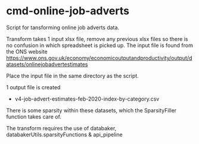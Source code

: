 # cmd-online-job-adverts

Script for tansforming online job adverts data.

Transform takes 1 input xlsx file, remove any previous xlsx files so there is no confusion in which spreadsheet is picked up. The input file is found from the ONS website https://www.ons.gov.uk/economy/economicoutputandproductivity/output/datasets/onlinejobadvertestimates 

Place the input file in the same directory as the script.

1 output file is created
- v4-job-advert-estimates-feb-2020-index-by-category.csv

There is some sparsity within these datasets, which the SparsityFiller function takes care of.

The transform requires the use of databaker, databakerUtils.sparsityFunctions & api_pipeline
